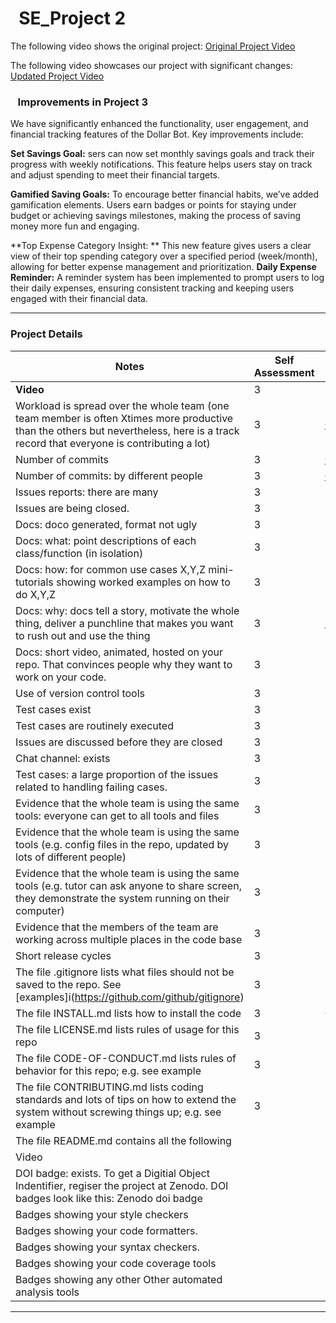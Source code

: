 # &nbsp;&nbsp;SE_Project 2

The following video shows the original project:
[Original Project Video](https://www.youtube.com/watch?v=21Rol3h_CQQ)

The following video showcases our project with significant changes:
[Updated Project Video](https://youtu.be/bJzWYdG4ug4)

### &nbsp;&nbsp; Improvements in Project 3

We have significantly enhanced the functionality, user engagement, and financial tracking features of the Dollar Bot. Key improvements include:

**Set Savings Goal:** sers can now set monthly savings goals and track their progress with weekly notifications. This feature helps users stay on track and adjust spending to meet their financial targets.

**Gamified Saving Goals:** To encourage better financial habits, we’ve added gamification elements. Users earn badges or points for staying under budget or achieving savings milestones, making the process of saving money more fun and engaging.

**Top Expense Category Insight: ** This new feature gives users a clear view of their top spending category over a specified period (week/month), allowing for better expense management and prioritization.
**Daily Expense Reminder:** A reminder system has been implemented to prompt users to log their daily expenses, ensuring consistent tracking and keeping users engaged with their financial data.




---

### Project Details

| **Notes** | **Self Assessment** | **Evidence** |
| --------- | ------------------- | ------------ |
| **Video** | 3 | |
| Workload is spread over the whole team (one team member is often Xtimes more productive than the others but nevertheless, here is a track record that everyone is contributing a lot) | 3 | [Contributors Graph](https://github.com/ShanmukhaSreenivas/DollarBot/graphs/contributors) |
| Number of commits | 3 | [Commits Log](https://github.com/ShanmukhaSreenivas/DollarBot/commits/main) |
| Number of commits: by different people | 3 | [Commits by User](https://github.com/ShanmukhaSreenivas/DollarBot/commits/main) |
| Issues reports: there are many | 3 | |
| Issues are being closed. | 3 | |
| Docs: doco generated, format not ugly | 3 | In GH |
| Docs: what: point descriptions of each class/function (in isolation) | 3 | In GH |
| Docs: how: for common use cases X,Y,Z mini-tutorials showing worked examples on how to do X,Y,Z | 3 | |
| Docs: why: docs tell a story, motivate the whole thing, deliver a punchline that makes you want to rush out and use the thing | 3 | [README](https://github.com/ShanmukhaSreenivas/DollarBot/blob/main/README.md) |
| Docs: short video, animated, hosted on your repo. That convinces people why they want to work on your code. | 3 | Demo video shows the current state and working of the project |
| Use of version control tools | 3 | |
| Test cases exist	 | 3 | |
| Test cases are routinely executed	 | 3 | |
| Issues are discussed before they are closed	 | 3 | |
| Chat channel: exists	 | 3 | |
| Test cases: a large proportion of the issues related to handling failing cases.	 | 3 | |
| Evidence that the whole team is using the same tools: everyone can get to all tools and files	 | 3 | |
| Evidence that the whole team is using the same tools (e.g. config files in the repo, updated by lots of different people)	 | 3 | |
| Evidence that the whole team is using the same tools (e.g. tutor can ask anyone to share screen, they demonstrate the system running on their computer)	 | 3 | [https://github.com/ShanmukhaSreenivas/DollarBot/blob/main/CONTRIBUTING.md) |
| Evidence that the members of the team are working across multiple places in the code base	 | 3 | |
| Short release cycles	 | 3 | No Github chat channel used |
| The file .gitignore lists what files should not be saved to the repo. See [examples]i(https://github.com/github/gitignore)	 | 3 | |
| The file INSTALL.md lists how to install the code	 | 3 | Open-source tools accessible to everyone |
| The file LICENSE.md lists rules of usage for this repo	 | 3 | |
| The file CODE-OF-CONDUCT.md lists rules of behavior for this repo; e.g. see example	 | 3 | Evidence through commits on different branches |
| The file CONTRIBUTING.md lists coding standards and lots of tips on how to extend the system without screwing things up; e.g. see example	 | 3 | More frequent commits |
|The file README.md contains all the following	||
|Video||
|DOI badge: exists. To get a Digitial Object Indentifier, regiser the project at Zenodo. DOI badges look like this: Zenodo doi badge	||
|Badges showing your style checkers	||
|Badges showing your code formatters.	||
|Badges showing your syntax checkers.	||
|Badges showing your code coverage tools	||
|Badges showing any other Other automated analysis tools	||

---
